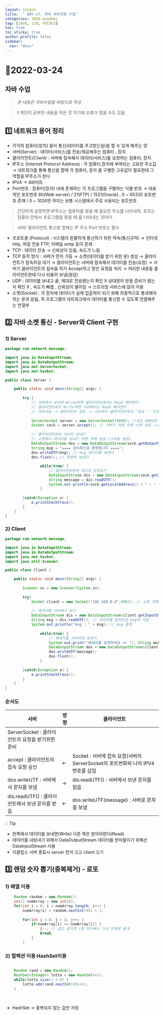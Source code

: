 ```yaml
---
layout: single
title:  " DAY-17. 자바 국비지원 수업"
categories: JAVA-academy
tag: [JAVA, 소켓, 네트워크]
toc: true
toc_sticky: true
author_profile: false
sidebar:
  nav: "docs"
---
```


# 📌2022-03-24

## 자바 수업 

<!--Quote-->
> *본 내용은 국비수업을 바탕으로 작성*

> ❗ 개인이 공부한 내용을 적은 것 이기에 오류가 많을 수도 있음 


## **1️⃣ 네트워크 용어 정리**

- 각각의 컴퓨터(장치) 들이 통신(데이터를 주고받는일)을 할 수 있게 해주는 망
- 서버(Server) : 데이터(서비스)를 전송/제공해주는 컴퓨터 , 장치
- 클라이언트(Client) : 서버에 접속해서 데이터(서비스)를 요청하는 컴퓨터, 장치
- IP주소 (Internet Protocol Address) : 각 컴퓨터,장치에 부여되는 고유한 주소값 → 네트워크를 통해 통신을 할때 각 컴퓨터, 장치 를 구별한 고유값이 필요한데 그 역할을 IP주소가 한다
- IPV4 → 4바이트
- Port번호 : 컴퓨터(장치) 내에 존재하는 각 프로그램을 구별하는 식별 번호 → 대표적인 포트번호 80(Web server) / 21(FTP) / 1521(Oracle) , 0 ~ 65335 포트번호 존재 / 0 ~ 1024번 까지는 보통 시스템에서 주로 사용되는 포트번호

> 간단하게 설명하면 IP주소는 컴퓨터를 찾을 때 필요한 주소를 나타내며, 포트는 컴퓨터 안에서 프로그램을 찾을 때 를 나타내는 것이다.

> 서버/ 클라이언트 통신을 할때는 IP 주소 Port 번호는 필수


- 프로토콜 (Protocol) : 시스템이 원활하게 통신하기 위한 약속(통신규약) → 인터넷 http, 파일 전송 FTP, 이메일 smtp 등이 존재
- TCP : 데이터 전송 → 신뢰성이 있음, 속도가 느림
- TCP 동작 방식 : 서버가 먼저 가동 → 소켓(데이터를 받기 위한 문) 생성 → 클라이언트가 접속하길 대기 → 클라이언트는 서버에 접속해서 데이터를 전송(요청) → 서버가 클라이언트의 접속을 허가 Accept하고 받은 요청을 처리 → 처리한 내용을 클라이언트한테 다시 되돌려 보냄(응답)
- UDP : 데이터를 보내고 끝, 제대로 전송됐는지 확인 X 상대방이 받을 준비가 됐는지 확인 X , 속도가 빠름 , 신뢰성이 떨어짐 → 스트리밍 서비스에 많이 이용
- 소켓(Socket) : 각 장치에 데이터가 실제 입출력이 되기 위해 최종적으로 통과해야하는 문과 같음, 즉 프로그램이 네트워크에서 데이터를 통신할 수 있도록 연결해주는 연결부

## **2️⃣ 자바 소켓 통신 - Server와 Client 구현**

### 1) Server

```java
package com.network.message;

import java.io.DataInputStream;
import java.io.DataOutputStream;
import java.net.ServerSocket;
import java.net.Socket;

public class Server {

	public static void main(String[] args) {
					
		try {
			// 서버에서 보내면 Write하면 클라이언트에서는 Read 해야한다 
			// 클라이언트에서 Write하면 서버에서는 Read 해야한다 
			// 서버가동 -> 클라이언트 접속 -> 서버에서 클라이언트에게 "접속 ~ "전송
					
			ServerSocket server = new ServerSocket(8000); //포트 8000번 서버 생성 
			Socket sock = server.accept(); // 서버가 허용 되면 소켓 생성 ->클라이언트가 접속하면 소캣 생성 
					
			// 클라이언트한테 데이터 보내기 
			// 소켓에서 데이터를 보내기 위한 객체 생성 (스트림 생성)
			DataOutputStream dos = new DataOutputStream(sock.getOutputStream()); 
			String msg = "★★★★ 접속하신걸 환영합니다 ★★★★";
			dos.writeUTF(msg); // msg 데이터를 보낸다 
			dos.flush(); // 한번에 보낸다 
					
				while(true) {
					// 클라이언트한테 데이터 받아오기
					DataInputStream dis = new DataInputStream(sock.getInputStream());
					String message = dis.readUTF();
					System.out.println(sock.getLocalAddress() + " : " + message);
				}
					
		}catch(Exception e) {
			e.printStackTrace();
		}
	}
}
```

### 2) Client

```java
package com.network.message;

import java.io.DataInputStream;
import java.io.DataOutputStream;
import java.net.Socket;
import java.util.Scanner;

public class Client {

	public static void main(String[] args) {
			
		Scanner sc = new Scanner(System.in);
		
		try{
			Socket client = new Socket("192.168.0.4",8002); // 소캣 객체 만들기// 포트번호와 ipv4 번호 
	
			// 메세지를 서버에서 받기 
			DataInputStream dis = new DataInputStream(client.getInputStream()); // 데이터를 받을 객체 만들기 
			String msg = dis.readUTF(); // 데이터를 받아온걸 msg에 저장 
			System.out.println("msg : " + msg); // msg 출력
			
				while(true) {
					// 메세지를 서버에게 보내기 
					System.out.print("메세지를 입력하세요 >> "); String message = sc.nextLine();
					DataOutputStream dos = new DataOutputStream(client.getOutputStream());
					dos.writeUTF(message);
					dos.flush();
				}
				
		}catch(Exception e) {
			e.printStackTrace();
		}
	}
}
```

### 순서도

| 서버  | 방향 | 클라이언트  |
| --- | --- | --- |
| ServerSocket : 클라이언트의 요청을 받기위한 준비  |  |  |
| accept : 클라이언트의 접속 요청 승인 |           ← | Socket : 서버에 접속 요청(서버의 ServerSocket의 포트번화와 나의 IPV4번호를 삽입  |
| dos.writeUTF : 서버에서 문자를 보냄 |           →  | dis.readUTF() : 서버에서 보낸 문자를 읽음  |
| dis.readUTF() : 클라이언트에서 보낸 문자를 받음 |           ← | dos.writeUTF(message) : 서버로 문자를 보냄 |

💡 Tip

- 한쪽에서 데이터를 보내면(Write) 다른 쪽은 받아야한다(Read).
- 데이터를 내보내기 위해서 DataOutputStream 데이터를 받아들이기 위해선 DataInputStream 사용
- 이클립스 서버 종료시 server 먼저 끄고 client 끄기

## 3️⃣ 랜덤 숫자 뽑기(중복제거) - 로또

### 1) 배열 이용

```java
	Random random = new Random();
	int[] numArray = new int[6];
	for(int i = 0; i < numArray.length; i++) {
		numArray[i] = random.nextInt(45) + 1;
			
		for(int j = 0; j < i; j++) {
			if(numArray[i] == numArray[j]) {
				i--; // 값은 값이면 i를 하나빼서 다시 반복문 돌게
				break;
			}
		}
```

### 2) 컬렉션 이용 HashSet이용

```java

	Random rand = new Random();
	HashSet<Integer> lotto = new HashSet<>();
	while(lotto.size() < 6) {
		lotto.add(rand.nextInt(45)+1);
	}
	
	
```

- HashSet -> 중복되지 않는 값만 저장
